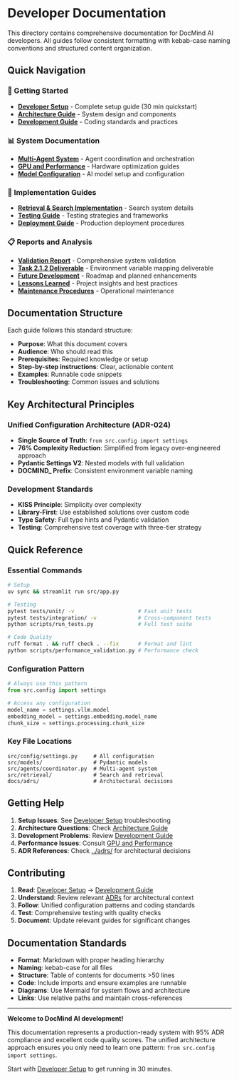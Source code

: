 # Developer Documentation

This directory contains comprehensive documentation for DocMind AI developers. All guides follow consistent formatting with kebab-case naming conventions and structured content organization.

## Quick Navigation

### 🚀 Getting Started
- **[Developer Setup](developer-setup.md)** - Complete setup guide (30 min quickstart)
- **[Architecture Guide](architecture.md)** - System design and components
- **[Development Guide](development-guide.md)** - Coding standards and practices

### 📊 System Documentation
- **[Multi-Agent System](multi-agent-system.md)** - Agent coordination and orchestration
- **[GPU and Performance](gpu-and-performance.md)** - Hardware optimization guides
- **[Model Configuration](model-configuration.md)** - AI model setup and configuration

### 🔧 Implementation Guides  
- **[Retrieval & Search Implementation](retrieval-search-implementation.md)** - Search system details
- **[Testing Guide](testing.md)** - Testing strategies and frameworks
- **[Deployment Guide](deployment.md)** - Production deployment procedures

### 📋 Reports and Analysis
- **[Validation Report](validation-report.md)** - Comprehensive system validation
- **[Task 2.1.2 Deliverable](task-2-1-2-deliverable.md)** - Environment variable mapping deliverable
- **[Future Development](future-development.md)** - Roadmap and planned enhancements
- **[Lessons Learned](lessons-learned.md)** - Project insights and best practices
- **[Maintenance Procedures](maintenance-procedures.md)** - Operational maintenance

## Documentation Structure

Each guide follows this standard structure:

- **Purpose**: What this document covers
- **Audience**: Who should read this
- **Prerequisites**: Required knowledge or setup
- **Step-by-step instructions**: Clear, actionable content
- **Examples**: Runnable code snippets
- **Troubleshooting**: Common issues and solutions

## Key Architectural Principles

### Unified Configuration Architecture (ADR-024)
- **Single Source of Truth**: `from src.config import settings`
- **76% Complexity Reduction**: Simplified from legacy over-engineered approach
- **Pydantic Settings V2**: Nested models with full validation
- **DOCMIND_ Prefix**: Consistent environment variable naming

### Development Standards
- **KISS Principle**: Simplicity over complexity
- **Library-First**: Use established solutions over custom code
- **Type Safety**: Full type hints and Pydantic validation
- **Testing**: Comprehensive test coverage with three-tier strategy

## Quick Reference

### Essential Commands
```bash
# Setup
uv sync && streamlit run src/app.py

# Testing  
pytest tests/unit/ -v                    # Fast unit tests
pytest tests/integration/ -v             # Cross-component tests
python scripts/run_tests.py              # Full test suite

# Code Quality
ruff format . && ruff check . --fix      # Format and lint
python scripts/performance_validation.py # Performance check
```

### Configuration Pattern
```python
# Always use this pattern
from src.config import settings

# Access any configuration
model_name = settings.vllm.model
embedding_model = settings.embedding.model_name
chunk_size = settings.processing.chunk_size
```

### Key File Locations
```
src/config/settings.py     # All configuration
src/models/                # Pydantic models  
src/agents/coordinator.py  # Multi-agent system
src/retrieval/             # Search and retrieval
docs/adrs/                 # Architectural decisions
```

## Getting Help

1. **Setup Issues**: See [Developer Setup](developer-setup.md) troubleshooting
2. **Architecture Questions**: Check [Architecture Guide](architecture.md)
3. **Development Problems**: Review [Development Guide](development-guide.md)
4. **Performance Issues**: Consult [GPU and Performance](gpu-and-performance.md)
5. **ADR References**: Check [../adrs/](../adrs/) for architectural decisions

## Contributing

1. **Read**: [Developer Setup](developer-setup.md) → [Development Guide](development-guide.md)
2. **Understand**: Review relevant [ADRs](../adrs/) for architectural context
3. **Follow**: Unified configuration patterns and coding standards
4. **Test**: Comprehensive testing with quality checks
5. **Document**: Update relevant guides for significant changes

## Documentation Standards

- **Format**: Markdown with proper heading hierarchy
- **Naming**: kebab-case for all files
- **Structure**: Table of contents for documents >50 lines
- **Code**: Include imports and ensure examples are runnable
- **Diagrams**: Use Mermaid for system flows and architecture
- **Links**: Use relative paths and maintain cross-references

---

**Welcome to DocMind AI development!**

This documentation represents a production-ready system with 95% ADR compliance and excellent code quality scores. The unified architecture approach ensures you only need to learn one pattern: `from src.config import settings`.

Start with [Developer Setup](developer-setup.md) to get running in 30 minutes.